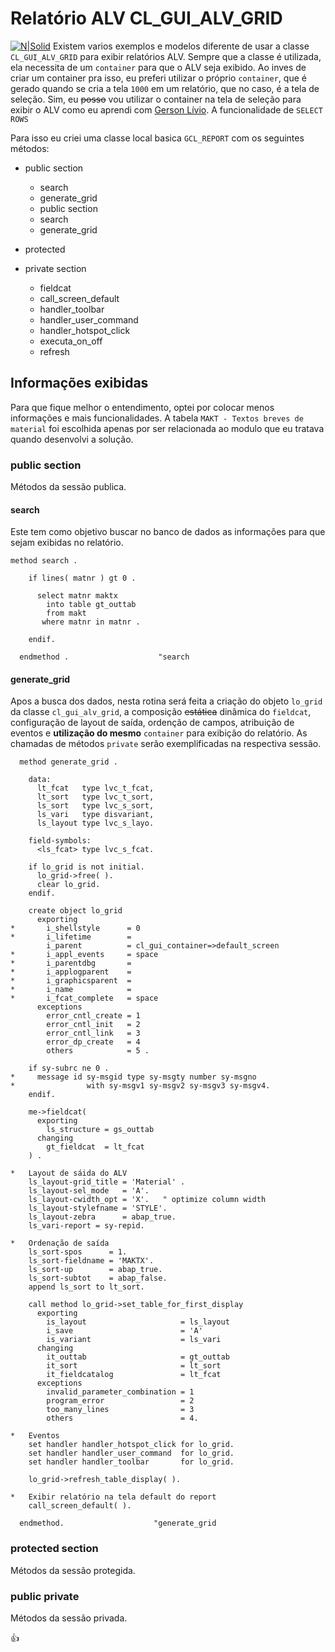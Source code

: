# Relatório ALV CL_GUI_ALV_GRID #

[![N|Solid](https://wiki.scn.sap.com/wiki/download/attachments/1710/ABAP%20Development.png?version=1&modificationDate=1446673897000&api=v2)](https://www.sap.com/brazil/developer.html)
Existem varios exemplos e modelos diferente de usar a classe `CL_GUI_ALV_GRID` para exibir relatórios ALV. Sempre que a classe é utilizada, ela necessita de um `container` para que o ALV seja exibido. Ao inves de criar um container pra isso, eu preferi utilizar o próprio `container`, que é gerado quando se cria a tela `1000` em um relatório, que no caso, é a tela de seleção. Sim, eu ~~posso~~ vou utilizar o container na tela de seleção para exibir o ALV como eu aprendi com [Gerson Lívio](mailto:gerson@litsolutions.com.br).
A funcionalidade de `SELECT ROWS`

Para isso eu criei uma classe local basica `GCL_REPORT` com os seguintes métodos:

* public section
	* search
	* generate_grid
	* public section
	* search
	* generate_grid

* protected

* private section
	* fieldcat
	* call_screen_default
	* handler_toolbar
	* handler_user_command
	* handler_hotspot_click
	* executa_on_off
	* refresh

## Informações exibidas ##
Para que fique melhor o entendimento, optei por colocar menos informações e mais funcionalidades. A tabela `MAKT - Textos breves de material` foi escolhida apenas por ser relacionada ao modulo que eu tratava quando desenvolvi a solução.

### public section ###
Métodos da sessão publica.
#### search ####
Este tem como objetivo buscar no banco de dados as informações para que sejam exibidas no relatório.
```abap
method search .

    if lines( matnr ) gt 0 .

      select matnr maktx
        into table gt_outtab
        from makt
       where matnr in matnr .

    endif.

  endmethod .                    "search
```
#### generate_grid ####
Apos a busca dos dados, nesta rotina será feita a criação do objeto `lo_grid` da classe `cl_gui_alv_grid`, a composição ~~estática~~ dinâmica do `fieldcat`, configuração de layout de saída, ordenção de campos, atribuição de eventos e **utilização do mesmo** `container` para exibição do relatório. As chamadas de métodos `private` serão exemplificadas na respectiva sessão.
```abap 
  method generate_grid .

    data:
      lt_fcat   type lvc_t_fcat,
      lt_sort   type lvc_t_sort,
      ls_sort   type lvc_s_sort,
      ls_vari   type disvariant,
      ls_layout type lvc_s_layo.

    field-symbols:
      <ls_fcat> type lvc_s_fcat.

    if lo_grid is not initial.
      lo_grid->free( ).
      clear lo_grid.
    endif.

    create object lo_grid
      exporting
*       i_shellstyle      = 0
*       i_lifetime        =
        i_parent          = cl_gui_container=>default_screen
*       i_appl_events     = space
*       i_parentdbg       =
*       i_applogparent    =
*       i_graphicsparent  =
*       i_name            =
*       i_fcat_complete   = space
      exceptions
        error_cntl_create = 1
        error_cntl_init   = 2
        error_cntl_link   = 3
        error_dp_create   = 4
        others            = 5 .

    if sy-subrc ne 0 .
*     message id sy-msgid type sy-msgty number sy-msgno
*                with sy-msgv1 sy-msgv2 sy-msgv3 sy-msgv4.
    endif.

    me->fieldcat(
      exporting
        ls_structure = gs_outtab
      changing
        gt_fieldcat  = lt_fcat
    ) .

*   Layout de sáida do ALV
    ls_layout-grid_title = 'Material' .
    ls_layout-sel_mode   = 'A'.
    ls_layout-cwidth_opt = 'X'.   " optimize column width
    ls_layout-stylefname = 'STYLE'.
    ls_layout-zebra      = abap_true.
    ls_vari-report = sy-repid.

*   Ordenação de saída
    ls_sort-spos      = 1.
    ls_sort-fieldname = 'MAKTX'.
    ls_sort-up        = abap_true.
    ls_sort-subtot    = abap_false.
    append ls_sort to lt_sort.

    call method lo_grid->set_table_for_first_display
      exporting
        is_layout                     = ls_layout
        i_save                        = 'A'
        is_variant                    = ls_vari
      changing
        it_outtab                     = gt_outtab
        it_sort                       = lt_sort
        it_fieldcatalog               = lt_fcat
      exceptions
        invalid_parameter_combination = 1
        program_error                 = 2
        too_many_lines                = 3
        others                        = 4.

*   Eventos
    set handler handler_hotspot_click for lo_grid.
    set handler handler_user_command  for lo_grid.
    set handler handler_toolbar       for lo_grid.

    lo_grid->refresh_table_display( ).

*   Exibir relatório na tela default do report
    call_screen_default( ).

  endmethod.                    "generate_grid
```
### protected section ###
Métodos da sessão protegida.

### public private ###
Métodos da sessão privada.


:+1:

